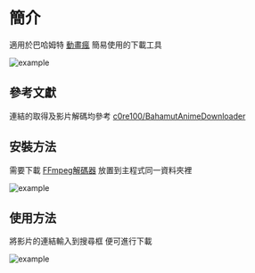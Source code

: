 # 簡介

適用於巴哈姆特 [動畫瘋](https://ani.gamer.com.tw/) 
簡易使用的下載工具

![example](https://i.imgur.com/5eIA5ru.png)


## 參考文獻

連結的取得及影片解碼均參考 [c0re100/BahamutAnimeDownloader](https://github.com/c0re100/BahamutAnimeDownloader/)


## 安裝方法

需要下載 [FFmpeg解碼器](https://ffmpeg.zeranoe.com/builds/) 放置到主程式同一資料夾裡

![example](https://i.imgur.com/yawZWly.png)



## 使用方法

將影片的連結輸入到搜尋框 便可進行下載

![example](https://i.imgur.com/8Yizy4o.png)
